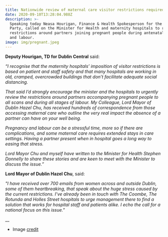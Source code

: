 ```yaml
---
title: Nationwide review of maternal care visitor restrictions required urgently
date: 2020-09-10T13:28:04.988Z
description: >-
  Speaking today Neasa Hourigan, Finance & Health Spokesperson for the Green
  Party, called on the Minister for Health and maternity hospitals to review the
  restrictions around partners joining pregnant people during antenatal scans
  and labour. 
image: img/pregnant.jpeg
---
```

**Deputy Hourigan, TD for Dublin Central** said:

_“I recognise that the maternity hospitals’ imposition of visitor restrictions is based on patient and staff safety and that many hospitals are working in old, cramped, overcrowded buildings that don’t facilitate adequate social distancing._

_That said I’d strongly encourage the minister and the hospitals to urgently review the restrictions around partners accompanying pregnant people to all scans and during all stages of labour. My Colleague, Lord Mayor of Dublin Hazel Chu, has received hundreds of correspondence from those accessing maternal care who outline the very real impact the absence of a partner can have on your well being._

_Pregnancy and labour can be a stressful time, more so if there are complications, and some maternal care requires extended stays in care settings. Having a partner present when in hospital goes a long way to easing that stress._

_Lord Mayor Chu and myself have written to the Minister for Health Stephen Donnelly to share these stories and are keen to meet with the Minister to discuss the issue.”_ 

**Lord Mayor of Dublin Hazel Chu**, said:

_"I have received over 700 emails from women across and outside Dublin, some of them heartbreaking, that speak about the huge stress caused by the current restrictions. I’ve already been in touch with The Coombe, The Rotunda and Holles Street hospitals to urge management there to find a solution that works for hospital staff and patients alike. I echo the call for a national focus on this issue."_

__

* Image [credit](https://www.pexels.com/photo/pregnancy-pregnant-motherboard-parenthoof-57529/)
